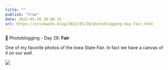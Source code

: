 ```yaml
---
title: ""
publish: "true"
date: 2022-05-28 18:46:15
url: https://ericmwalk.blog/2022/05/28/photoblogging-day-fair.html
---
```

📸 Photoblogging - Day 28: **Fair**

One of my favorite photos of the Iowa State Fair. In fact we have a canvas of it on our wall.

![](https://ericmwalk.blog/uploads/2022/a933ac6e7e.jpg)